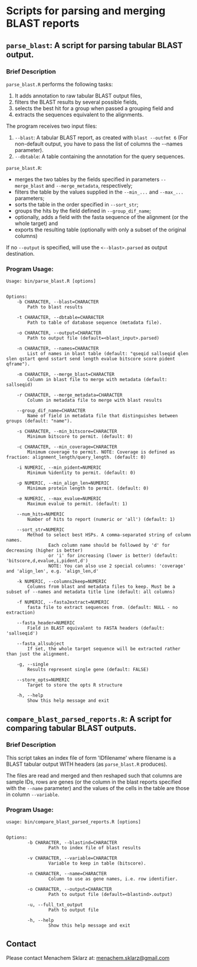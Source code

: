 # Scripts for parsing and merging BLAST reports

## **`parse_blast`**: A script for parsing tabular BLAST output.

### Brief Description

`parse_blast.R` performs the following tasks:

1. It adds annotation to raw tabular BLAST output files,
2. filters the BLAST results by several possible fields,
3. selects the best hit for a group when passed a grouping field and
4. extracts the sequences equivalent to the alignments.

The program receives two input files:

1. `--blast`: A tabular BLAST report, as created with `blast --outfmt 6` (For non-default output, you have to pass the list of columns the --names parameter). 
2. `--dbtable`: A table containing the annotation for the query sequences.

`parse_blast.R`:

- merges the two tables by the fields specified in parameters `--merge_blast` and `--merge_metadata`, respectively; 
- filters the table by the values supplied in the `--min_...` and `--max_...` parameters;
- sorts the table in the order specified in `--sort_str`;
- groups the hits by the field defined in `--group_dif_name`;
- optionally, adds a field with the fasta sequence of the alignment (or the whole target) and
- exports the resulting table (optionally with only a subset of the original columns)

If no `--output` is specified, will use the `<--blast>.parsed` as output destination.

### Program Usage:


    Usage: bin/parse_blast.R [options]
    
    
    Options:
        -b CHARACTER, --blast=CHARACTER
            Path to blast results
    
        -t CHARACTER, --dbtable=CHARACTER
            Path to table of database sequence (metadata file).
    
        -o CHARACTER, --output=CHARACTER
            Path to output file (default=<blast_input>.parsed)
    
        -n CHARACTER, --names=CHARACTER
            List of names in blast table (default: "qseqid sallseqid qlen slen qstart qend sstart send length evalue bitscore score pident qframe").
    
        -m CHARACTER, --merge_blast=CHARACTER
            Column in blast file to merge with metadata (default: sallseqid)
    
        -r CHARACTER, --merge_metadata=CHARACTER
            Column in metadata file to merge with blast results
    
        --group_dif_name=CHARACTER
            Name of field in metadata file that distinguishes between groups (default: "name").
    
        -s CHARACTER, --min_bitscore=CHARACTER
            Minimum bitscore to permit. (default: 0)
    
        -c CHARACTER, --min_coverage=CHARACTER
            Minimum coverage to permit. NOTE: Coverage is defined as fraction: alignment_length/query_length. (default: 0)
    
        -i NUMERIC, --min_pident=NUMERIC
            Minimum %identity to permit. (default: 0)
    
        -p NUMERIC, --min_align_len=NUMERIC
            Minimum protein length to permit. (default: 0)
    
        -e NUMERIC, --max_evalue=NUMERIC
            Maximum evalue to permit. (default: 1)
    
        --num_hits=NUMERIC
            Number of hits to report (numeric or 'all') (default: 1)
    
        --sort_str=NUMERIC
            Method to select best HSPs. A comma-separated string of column names.
                    Each column name should be followed by 'd' for decreasing (higher is better) 
                    or 'i' for increasing (lower is better) (default: 'bitscore,d,evalue,i,pident,d')
                    NOTE: You can also use 2 special columns: 'coverage' and 'align_len', e.g. 'align_len,d'
    
        -k NUMERIC, --columns2keep=NUMERIC
            Columns from blast and metadata files to keep. Must be a subset of --names and metadata title line (default: all columns)
    
        -f NUMERIC, --fasta2extract=NUMERIC
            fasta file to extract sequences from. (default: NULL - no extraction) 
    
        --fasta_header=NUMERIC
            Field in BLAST equivalent to FASTA headers (default: 'sallseqid') 
    
        --fasta_allsubject
            If set, the whole target sequence will be extracted rather than just the alignment.
    
        -g, --single
            Results represent single gene (default: FALSE)
    
        --store_opts=NUMERIC
            Target to store the opts R structure
    
        -h, --help
            Show this help message and exit
    

## **`compare_blast_parsed_reports.R`**: A script for comparing tabular BLAST outputs.

### Brief Description

This script takes an index file of form 'ID<TAB>filename' where filename is a BLAST tabular output WITH headers (as `parse_blast.R` produces).

The files are read and merged and then reshaped such that columns are sample IDs, rows are genes (or the column in the blast reports specified with the `--name` parameter) and the values of the cells in the table are those in column `--variable`.
    

### Program Usage:

    
    usage: bin/compare_blast_parsed_reports.R [options]
    
    
    Options:
            -b CHARACTER, --blastind=CHARACTER
                    Path to index file of blast results
    
            -v CHARACTER, --variable=CHARACTER
                    Variable to keep in table (bitscore).
    
            -n CHARACTER, --name=CHARACTER
                    Column to use as gene names, i.e. row identifier.
    
            -o CHARACTER, --output=CHARACTER
                    Path to output file (default=<blastind>.output)
    
            -u, --full_txt_output
                    Path to output file
    
            -h, --help
                    Show this help message and exit





Contact
---------

Please contact Menachem Sklarz at: [menachem.sklarz@gmail.com](mailto:menachem.sklarz@gmail.com)

